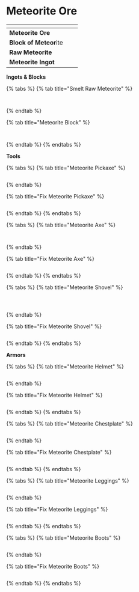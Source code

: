 # Meteorite Ore

<table data-view="cards"><thead><tr><th></th><th></th><th></th></tr></thead><tbody><tr><td><strong>Meteorite Ore</strong></td><td><img src="../../.gitbook/assets/image (5).png" alt="" data-size="original"></td><td></td></tr><tr><td><strong>Block of Meteor</strong>ite</td><td><img src="../../.gitbook/assets/image (6).png" alt="" data-size="original"></td><td></td></tr><tr><td><strong>Raw Meteorite</strong></td><td><img src="../../.gitbook/assets/image (9).png" alt="" data-size="original"></td><td></td></tr><tr><td><strong>Meteorite Ingot</strong></td><td><img src="../../.gitbook/assets/image (8).png" alt="" data-size="original"></td><td></td></tr></tbody></table>



**Ingots & Blocks**

{% tabs %}
{% tab title="Smelt Raw Meteorite" %}
<figure><img src="../../.gitbook/assets/image (10).png" alt=""><figcaption></figcaption></figure>

<figure><img src="../../.gitbook/assets/image (11).png" alt=""><figcaption></figcaption></figure>
{% endtab %}

{% tab title="Meteorite Block" %}
<figure><img src="../../.gitbook/assets/image (12).png" alt=""><figcaption></figcaption></figure>

<figure><img src="../../.gitbook/assets/image (13).png" alt=""><figcaption></figcaption></figure>
{% endtab %}
{% endtabs %}



**Tools**

{% tabs %}
{% tab title="Meteorite Pickaxe" %}
<figure><img src="../../.gitbook/assets/image (14).png" alt=""><figcaption></figcaption></figure>
{% endtab %}

{% tab title="Fix Meteorite Pickaxe" %}
<figure><img src="../../.gitbook/assets/image (15).png" alt=""><figcaption></figcaption></figure>


{% endtab %}
{% endtabs %}

{% tabs %}
{% tab title="Meteorite Axe" %}
<figure><img src="../../.gitbook/assets/image (16).png" alt=""><figcaption></figcaption></figure>

<figure><img src="../../.gitbook/assets/image (19).png" alt=""><figcaption></figcaption></figure>
{% endtab %}

{% tab title="Fix Meteorite Axe" %}
<figure><img src="../../.gitbook/assets/image (18).png" alt=""><figcaption></figcaption></figure>
{% endtab %}
{% endtabs %}

{% tabs %}
{% tab title="Meteorite Shovel" %}
<figure><img src="../../.gitbook/assets/image (20).png" alt=""><figcaption></figcaption></figure>

<figure><img src="../../.gitbook/assets/image (21).png" alt=""><figcaption></figcaption></figure>

<figure><img src="../../.gitbook/assets/image (22).png" alt=""><figcaption></figcaption></figure>
{% endtab %}

{% tab title="Fix Meteorite Shovel" %}
<figure><img src="../../.gitbook/assets/image (284).png" alt=""><figcaption></figcaption></figure>
{% endtab %}
{% endtabs %}



**Armors**

{% tabs %}
{% tab title="Meteorite Helmet" %}
<figure><img src="../../.gitbook/assets/image (285).png" alt=""><figcaption></figcaption></figure>
{% endtab %}

{% tab title="Fix Meteorite Helmet" %}
<figure><img src="../../.gitbook/assets/image (287).png" alt=""><figcaption></figcaption></figure>
{% endtab %}
{% endtabs %}

{% tabs %}
{% tab title="Meteorite Chestplate" %}


<figure><img src="../../.gitbook/assets/image (286).png" alt=""><figcaption></figcaption></figure>
{% endtab %}

{% tab title="Fix Meteorite Chestplate" %}
<figure><img src="../../.gitbook/assets/image (289).png" alt=""><figcaption></figcaption></figure>
{% endtab %}
{% endtabs %}

{% tabs %}
{% tab title="Meteorite Leggings" %}
<figure><img src="../../.gitbook/assets/image (290).png" alt=""><figcaption></figcaption></figure>
{% endtab %}

{% tab title="Fix Meteorite Leggings" %}
<figure><img src="../../.gitbook/assets/image (291).png" alt=""><figcaption></figcaption></figure>
{% endtab %}
{% endtabs %}



{% tabs %}
{% tab title="Meteorite Boots" %}
<figure><img src="../../.gitbook/assets/image (292).png" alt=""><figcaption></figcaption></figure>
{% endtab %}

{% tab title="Fix Meteorite Boots" %}
<figure><img src="../../.gitbook/assets/image (293).png" alt=""><figcaption></figcaption></figure>
{% endtab %}
{% endtabs %}
